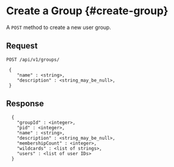 # Create a Group {#create-group}

A `POST` method to create a new user group.

## Request

`POST /api/v1/groups/`

```
 {
    "name" : <string>,
    "description" : <string_may_be_null>,
 }
```

## Response

```
  {
    "groupId" : <integer>,
    "pid" : <integer>,
    "name" : <string>,
    "description" : <string_may_be_null>,
    "membershipCount" : <integer>,
    "wildcards" : <list of strings>,
    "users" : <list of user IDs>
  }
```
